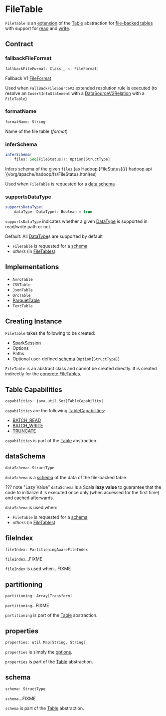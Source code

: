 # FileTable

`FileTable` is an [extension](#contract) of the [Table](Table.md) abstraction for [file-backed tables](#implementations) with support for [read](SupportsRead.md) and [write](SupportsWrite.md).

## Contract

### <span id="fallbackFileFormat"> fallbackFileFormat

```scala
fallbackFileFormat: Class[_ <: FileFormat]
```

Fallback V1 [FileFormat](../datasources/FileFormat.md)

Used when `FallBackFileSourceV2` extended resolution rule is executed (to resolve an `InsertIntoStatement` with a [DataSourceV2Relation](../logical-operators/DataSourceV2Relation.md) with a `FileTable`)

### <span id="formatName"> formatName

```scala
formatName: String
```

Name of the file table (_format_)

### <span id="inferSchema"> inferSchema

```scala
inferSchema(
    files: Seq[FileStatus]): Option[StructType]
```

Infers schema of the given `files` (as Hadoop [FileStatus]({{ hadoop.api }}/org/apache/hadoop/fs/FileStatus.html)es)

Used when `FileTable` is requested for a [data schema](#dataSchema)

### <span id="supportsDataType"> supportsDataType

```scala
supportsDataType(
    dataType: DataType): Boolean = true
```

`supportsDataType` indicates whether a given [DataType](../DataType.md) is supported in read/write path or not.

Default: All [DataType](../DataType.md)s are supported by default

* `FileTable` is requested for a [schema](#schema)
* _others_ (in [FileTables](#implementations))

## Implementations

* `AvroTable`
* `CSVTable`
* `JsonTable`
* `OrcTable`
* [ParquetTable](../datasources/parquet/ParquetTable.md)
* `TextTable`

## Creating Instance

`FileTable` takes the following to be created:

* <span id="sparkSession"> [SparkSession](../SparkSession.md)
* <span id="options"> Options
* <span id="paths"> Paths
* <span id="userSpecifiedSchema"> Optional user-defined [schema](../StructType.md) (`Option[StructType]`)

`FileTable` is an abstract class and cannot be created directly. It is created indirectly for the [concrete FileTables](#implementations).

## <span id="capabilities"> Table Capabilities

```scala
capabilities: java.util.Set[TableCapability]
```

`capabilities` are the following [TableCapabilities](TableCapability.md):

* [BATCH_READ](TableCapability.md#BATCH_READ)
* [BATCH_WRITE](TableCapability.md#BATCH_WRITE)
* [TRUNCATE](TableCapability.md#TRUNCATE)

`capabilities` is part of the [Table](Table.md#capabilities) abstraction.

## <span id="dataSchema"> dataSchema

```scala
dataSchema: StructType
```

`dataSchema` is a [schema](../StructType.md) of the data of the file-backed table

??? note "Lazy Value"
    `dataSchema` is a Scala **lazy value** to guarantee that the code to initialize it is executed once only (when accessed for the first time) and cached afterwards.

`dataSchema` is used when:

* `FileTable` is requested for a [schema](#schema)
* _others_ (in [FileTables](#implementations))

## fileIndex

```scala
fileIndex: PartitioningAwareFileIndex
```

`fileIndex`...FIXME

`fileIndex` is used when...FIXME

## partitioning

```scala
partitioning: Array[Transform]
```

`partitioning`...FIXME

`partitioning` is part of the [Table](Table.md#partitioning) abstraction.

## properties

```scala
properties: util.Map[String, String]
```

`properties` is simply the [options](#options).

`properties` is part of the [Table](Table.md#properties) abstraction.

## <span id="schema"> schema

```scala
schema: StructType
```

`schema`...FIXME

`schema` is part of the [Table](Table.md#schema) abstraction.
